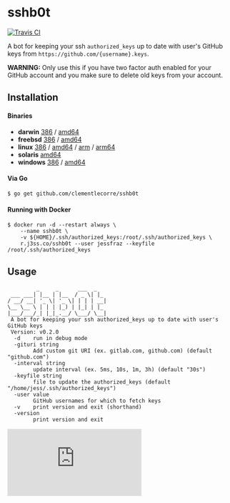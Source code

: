 # sshb0t

[![Travis CI](https://travis-ci.org/jessfraz/sshb0t.svg?branch=master)](https://travis-ci.org/jessfraz/sshb0t)

A bot for keeping your ssh `authorized_keys` up to date with user's GitHub keys
from `https://github.com/{username}.keys`.

**WARNING:** Only use this if you have two factor auth enabled for your GitHub
account and you make sure to delete old keys from your account.

## Installation

#### Binaries

- **darwin** [386](https://github.com/clementlecorre/sshb0t/releases/download/v0.2.0/sshb0t-darwin-386) / [amd64](https://github.com/clementlecorre/sshb0t/releases/download/v0.2.0/sshb0t-darwin-amd64)
- **freebsd** [386](https://github.com/clementlecorre/sshb0t/releases/download/v0.2.0/sshb0t-freebsd-386) / [amd64](https://github.com/clementlecorre/sshb0t/releases/download/v0.2.0/sshb0t-freebsd-amd64)
- **linux** [386](https://github.com/clementlecorre/sshb0t/releases/download/v0.2.0/sshb0t-linux-386) / [amd64](https://github.com/clementlecorre/sshb0t/releases/download/v0.2.0/sshb0t-linux-amd64) / [arm](https://github.com/clementlecorre/sshb0t/releases/download/v0.2.0/sshb0t-linux-arm) / [arm64](https://github.com/clementlecorre/sshb0t/releases/download/v0.2.0/sshb0t-linux-arm64)
- **solaris** [amd64](https://github.com/clementlecorre/sshb0t/releases/download/v0.2.0/sshb0t-solaris-amd64)
- **windows** [386](https://github.com/clementlecorre/sshb0t/releases/download/v0.2.0/sshb0t-windows-386) / [amd64](https://github.com/clementlecorre/sshb0t/releases/download/v0.2.0/sshb0t-windows-amd64)

#### Via Go

```bash
$ go get github.com/clementlecorre/sshb0t
```

#### Running with Docker

```console
$ docker run -d --restart always \
    --name sshb0t \
    -v ${HOME}/.ssh/authorized_keys:/root/.ssh/authorized_keys \
    r.j3ss.co/sshb0t --user jessfraz --keyfile /root/.ssh/authorized_keys
```

## Usage

```console
         _     _      ___  _
 ___ ___| |__ | |__  / _ \| |_
/ __/ __| '_ \| '_ \| | | | __|
\__ \__ \ | | | |_) | |_| | |_
|___/___/_| |_|_.__/ \___/ \__|
 A bot for keeping your ssh authorized_keys up to date with user's GitHub keys
 Version: v0.2.0
  -d    run in debug mode
  -gituri string
        Add custom git URI (ex. gitlab.com, github.com) (default "github.com")
  -interval string
        update interval (ex. 5ms, 10s, 1m, 3h) (default "30s")
  -keyfile string
        file to update the authorized_keys (default "/home/jess/.ssh/authorized_keys")
  -user value
        GitHub usernames for which to fetch keys
  -v    print version and exit (shorthand)
  -version
        print version and exit
```



[![Analytics](https://ga-beacon.appspot.com/UA-29404280-16/sshb0t/README.md)](https://github.com/clementlecorre/sshb0t)
